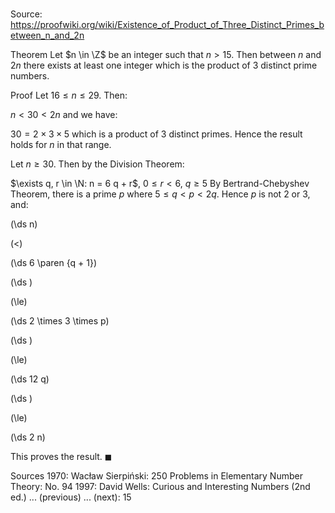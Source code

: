 # 

Source: https://proofwiki.org/wiki/Existence_of_Product_of_Three_Distinct_Primes_between_n_and_2n

Theorem
Let $n \in \Z$ be an integer such that $n > 15$.
Then between $n$ and $2 n$ there exists at least one integer which is the product of $3$ distinct prime numbers.


Proof
Let $16 \le n \le 29$.
Then:

$n < 30 < 2 n$
and we have:

$30 = 2 \times 3 \times 5$
which is a product of $3$ distinct primes.
Hence the result holds for $n$ in that range.

Let $n \ge 30$.
Then by the Division Theorem:

$\exists q, r \in \N: n = 6 q + r$, $0 \le r < 6$, $q \ge 5$
By Bertrand-Chebyshev Theorem, there is a prime $p$ where $5 \le q < p < 2 q$.
Hence $p$ is not $2$ or $3$, and:














\(\ds n\)

\(<\)







\(\ds 6 \paren {q + 1}\)




















\(\ds \)

\(\le\)







\(\ds 2 \times 3 \times p\)




















\(\ds \)

\(\le\)







\(\ds 12 q\)




















\(\ds \)

\(\le\)







\(\ds 2 n\)









This proves the result.
$\blacksquare$


Sources
1970: Wacław Sierpiński: 250 Problems in Elementary Number Theory: No. $94$
1997: David Wells: Curious and Interesting Numbers (2nd ed.) ... (previous) ... (next): $15$




